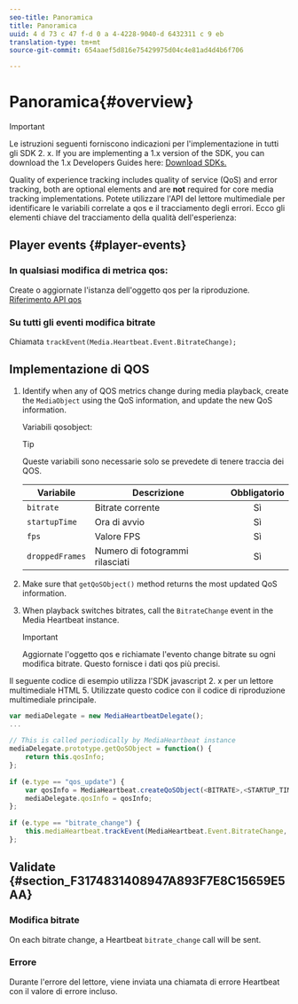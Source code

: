 ```yaml
---
seo-title: Panoramica
title: Panoramica
uuid: 4 d 73 c 47 f-d 0 a 4-4228-9040-d 6432311 c 9 eb
translation-type: tm+mt
source-git-commit: 654aaef5d816e75429975d04c4e81ad4d4b6f706

---
```



# Panoramica{#overview}

>[!IMPORTANT]
>
>Le istruzioni seguenti forniscono indicazioni per l'implementazione in tutti gli SDK 2. x. If you are implementing a 1.x version of the SDK, you can download the 1.x Developers Guides here: [Download SDKs.](../../sdk-implement/download-sdks.md)

Quality of experience tracking includes quality of service (QoS) and error tracking, both are optional elements and are **not** required for core media tracking implementations. Potete utilizzare l'API del lettore multimediale per identificare le variabili correlate a qos e il tracciamento degli errori. Ecco gli elementi chiave del tracciamento della qualità dell'esperienza:

## Player events {#player-events}

### In qualsiasi modifica di metrica qos:

Create o aggiornate l'istanza dell'oggetto qos per la riproduzione. [Riferimento API qos](https://adobe-marketing-cloud.github.io/media-sdks/reference/javascript/MediaHeartbeat.html#.createQoSObject)

### Su tutti gli eventi modifica bitrate

Chiamata `trackEvent(Media.Heartbeat.Event.BitrateChange);`

## Implementazione di QOS

1. Identify when any of QOS metrics change during media playback, create the `MediaObject` using the QoS information, and update the new QoS information.

   Variabili qosobject:

   >[!TIP]
   >
   >Queste variabili sono necessarie solo se prevedete di tenere traccia dei QOS.

   | Variabile | Descrizione | Obbligatorio |
   | --- | --- | :---: |
   | `bitrate` | Bitrate corrente | Sì |
   | `startupTime` | Ora di avvio | Sì |
   | `fps` | Valore FPS | Sì |
   | `droppedFrames` | Numero di fotogrammi rilasciati | Sì |

1. Make sure that `getQoSObject()` method returns the most updated QoS information.
1. When playback switches bitrates, call the `BitrateChange` event in the Media Heartbeat instance.

   >[!IMPORTANT]
   >
   >Aggiornate l'oggetto qos e richiamate l'evento change bitrate su ogni modifica bitrate. Questo fornisce i dati qos più precisi.

Il seguente codice di esempio utilizza l'SDK javascript 2. x per un lettore multimediale HTML 5. Utilizzate questo codice con il codice di riproduzione multimediale principale.

```js
var mediaDelegate = new MediaHeartbeatDelegate(); 
...  
 
// This is called periodically by MediaHeartbeat instance 
mediaDelegate.prototype.getQoSObject = function() { 
    return this.qosInfo; 
}; 
 
if (e.type == "qos_update") { 
    var qosInfo = MediaHeartbeat.createQoSObject(<BITRATE>,<STARTUP_TIME>,<FPS>,<DROPPED_FRAMES>); 
    mediaDelegate.qosInfo = qosInfo; 
}; 
 
if (e.type == "bitrate_change") { 
    this.mediaHeartbeat.trackEvent(MediaHeartbeat.Event.BitrateChange, qosObject); 
};
```

## Validate {#section_F3174831408947A893F7E8C15659E5AA}

### Modifica bitrate

On each bitrate change, a Heartbeat `bitrate_change` call will be sent.

### Errore

Durante l'errore del lettore, viene inviata una chiamata di errore Heartbeat con il valore di errore incluso.
